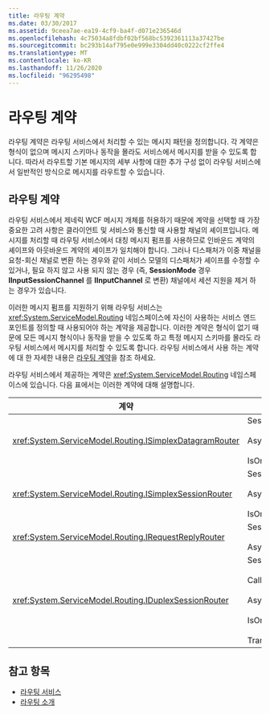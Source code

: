 ```yaml
---
title: 라우팅 계약
ms.date: 03/30/2017
ms.assetid: 9ceea7ae-ea19-4cf9-ba4f-d071e236546d
ms.openlocfilehash: 4c75034a8fdbf02bf568bc5392361113a37427be
ms.sourcegitcommit: bc293b14af795e0e999e3304dd40c0222cf2ffe4
ms.translationtype: MT
ms.contentlocale: ko-KR
ms.lasthandoff: 11/26/2020
ms.locfileid: "96295498"
---
```

# <a name="routing-contracts"></a>라우팅 계약

라우팅 계약은 라우팅 서비스에서 처리할 수 있는 메시지 패턴을 정의합니다.  각 계약은 형식이 없으며 메시지 스키마나 동작을 몰라도 서비스에서 메시지를 받을 수 있도록 합니다. 따라서 라우트할 기본 메시지의 세부 사항에 대한 추가 구성 없이 라우팅 서비스에서 일반적인 방식으로 메시지를 라우트할 수 있습니다.  
  
## <a name="routing-contracts"></a>라우팅 계약  

 라우팅 서비스에서 제네릭 WCF 메시지 개체를 허용하기 때문에 계약을 선택할 때 가장 중요한 고려 사항은 클라이언트 및 서비스와 통신할 때 사용할 채널의 셰이프입니다. 메시지를 처리할 때 라우팅 서비스에서 대칭 메시지 펌프를 사용하므로 인바운드 계약의 셰이프와 아웃바운드 계약의 셰이프가 일치해야 합니다. 그러나 디스패처가 이중 채널을 요청-회신 채널로 변환 하는 경우와 같이 서비스 모델의 디스패처가 셰이프를 수정할 수 있거나, 필요 하지 않고 사용 되지 않는 경우 (즉, **SessionMode** 경우 **IInputSessionChannel** 를 **IInputChannel** 로 변환) 채널에서 세션 지원을 제거 하는 경우가 있습니다.  
  
 이러한 메시지 펌프를 지원하기 위해 라우팅 서비스는 <xref:System.ServiceModel.Routing> 네임스페이스에 자신이 사용하는 서비스 엔드포인트를 정의할 때 사용되어야 하는 계약을 제공합니다. 이러한 계약은 형식이 없기 때문에 모든 메시지 형식이나 동작을 받을 수 있도록 하고 특정 메시지 스키마를 몰라도 라우팅 서비스에서 메시지를 처리할 수 있도록 합니다. 라우팅 서비스에서 사용 하는 계약에 대 한 자세한 내용은 [라우팅 계약](routing-contracts.md)을 참조 하세요.  
  
 라우팅 서비스에서 제공하는 계약은 <xref:System.ServiceModel.Routing> 네임스페이스에 있습니다. 다음 표에서는 이러한 계약에 대해 설명합니다.  
  
|계약|셰이프|채널 셰이프|  
|--------------|-----------|-------------------|  
|<xref:System.ServiceModel.Routing.ISimplexDatagramRouter>|SessionMode = SessionMode.Allowed<br /><br /> AsyncPattern = true<br /><br /> IsOneWay = true|IInputChannel-> IOutputChannel|  
|<xref:System.ServiceModel.Routing.ISimplexSessionRouter>|SessionMode = SessionMode.Required<br /><br /> AsyncPattern = true<br /><br /> IsOneWay = true|IInputSessionChannel-> IOutputSessionChannel|  
|<xref:System.ServiceModel.Routing.IRequestReplyRouter>|SessionMode = SessionMode.Allowed<br /><br /> AsyncPattern = true|IReplyChannel-> IRequestChannel|  
|<xref:System.ServiceModel.Routing.IDuplexSessionRouter>|SessionMode=SessionMode.Required<br /><br /> CallbackContract=typeof(ISimplexSession)<br /><br /> AsyncPattern = true<br /><br /> IsOneWay = true<br /><br /> TransactionFlow(TransactionFlowOption.Allowed)|IDuplexSessionChannel-> IDuplexSessionChannel|  
  
## <a name="see-also"></a>참고 항목

- [라우팅 서비스](routing-service.md)
- [라우팅 소개](routing-introduction.md)
